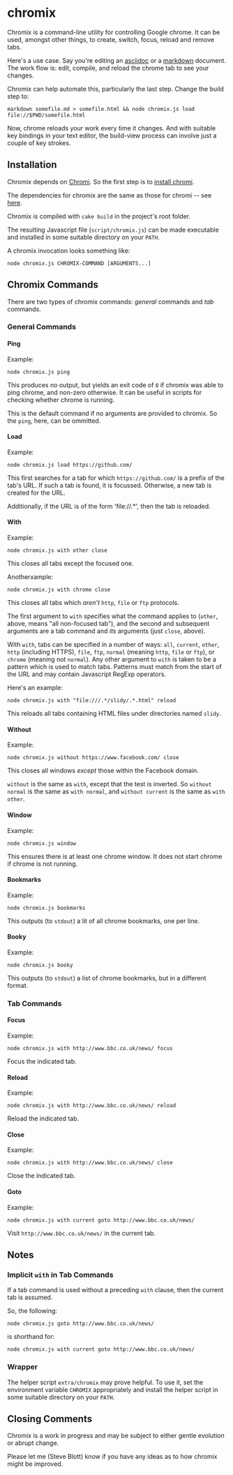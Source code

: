 chromix
=======

Chromix is a command-line utility for controlling Google chrome.  It can be
used, amongst other things, to create, switch, focus, reload and remove tabs.

Here's a use case.  Say you're editing an
[asciidoc](http://www.methods.co.nz/asciidoc/userguide.html) or a
[markdown](http://daringfireball.net/projects/markdown/) document.  The work
flow is: edit, compile, and reload the chrome tab to see your changes.

Chromix can help automate this, particularly the last step.  Change the build step to:
```
markdown somefile.md > somefile.html && node chromix.js load file://$PWD/somefile.html
```
Now, chrome reloads your work every time it changes.  And with suitable key
bindings in your text editor, the build-view process can involve just a couple
of key strokes.

Installation
------------

Chromix depends on [Chromi](https://github.com/smblott-github/chromi).  So the
first step is to [install
chromi](https://github.com/smblott-github/chromi#installation).

The dependencies for chromix are the same as those for chromi -- see
[here](https://github.com/smblott-github/chromi#dependencies).

Chromix is compiled with `cake build` in the project's root folder.

The resulting Javascript file (`script/chromix.js`) can be made executable and
installed in some suitable directory on your `PATH`.

A chromix invocation looks something like:
```
node chromix.js CHROMIX-COMMAND [ARGUMENTS...]
```

Chromix Commands
----------------

There are two types of chromix commands: *general* commands and *tab* commands.

### General Commands

#### Ping

Example:
```
node chromix.js ping
```
This produces no output, but yields an exit code of `0` if chromix was able to
ping chrome, and non-zero otherwise.  It can be useful in scripts for checking
whether chrome is running.

This is the default command if no arguments are provided to chromix.  So the
`ping`, here, can be ommitted.

#### Load

Example:
```
node chromix.js load https://github.com/
```
This first searches for a tab for which `https://github.com/` is a prefix of
the tab's URL.  If such a tab is found, it is focussed.  Otherwise, a new tab
is created for the URL.

Additionally, if the URL is of the form 'file://.*', then the tab is
reloaded.

#### With

Example:
```
node chromix.js with other close
```
This closes all tabs except the focused one.

Anotherxample:
```
node chromix.js with chrome close
```
This closes all tabs which *aren't* `http`, `file` or `ftp` protocols.

The first argument to `with` specifies what the command applies to (`other`,
above,  means "all non-focused tab"), and the second and subsequent arguments are a tab
command and *its* arguments (just `close`, above).

With `with`, tabs can be specified in a number of ways: `all`, `current`,
`other`, `http` (including HTTPS), `file`, `ftp`, `normal` (meaning `http`,
`file` or `ftp`), or `chrome` (meaning not `normal`).  Any other argument to
`with` is taken to be a pattern which is used to match tabs.  Patterns must
match from the start of the URL and may contain Javascript RegExp operators.

Here's an example:
```
node chromix.js with "file:///.*/slidy/.*.html" reload
```
This reloads all tabs containing HTML files under directories named `slidy`.

#### Without

Example:
```
node chromix.js without https://www.facebook.com/ close
```
This closes all windows *except* those within the Facebook domain.

`without` is the same as `with`, except that the test is inverted.  So
`without normal` is the same as `with normal`, and `without current` is the
same as `with other`.

#### Window

Example:
```
node chromix.js window
```
This ensures there is at least one chrome window.  It does not start chrome if chrome is not running.

#### Bookmarks

Example:
```
node chromix.js bookmarks
```
This outputs (to `stdout`) a lit of all chrome bookmarks, one per line.

#### Booky

Example:
```
node chromix.js booky
```
This outputs (to `stdout`) a list of chrome bookmarks, but in a different format.

### Tab Commands

#### Focus

Example:
```
node chromix.js with http://www.bbc.co.uk/news/ focus
```
Focus the indicated tab.

#### Reload

Example:
```
node chromix.js with http://www.bbc.co.uk/news/ reload
```
Reload the indicated tab.

#### Close

Example:
```
node chromix.js with http://www.bbc.co.uk/news/ close
```
Close the indicated tab.

#### Goto

Example:
```
node chromix.js with current goto http://www.bbc.co.uk/news/
```
Visit `http://www.bbc.co.uk/news/` in the current tab.

Notes
-----

### Implicit `with` in Tab Commands

If a tab command is used without a preceding `with` clause, then the current tab is assumed.

So, the following:
```
node chromix.js goto http://www.bbc.co.uk/news/
```
is shorthand for:
```
node chromix.js with current goto http://www.bbc.co.uk/news/
```

### Wrapper

The helper script `extra/chromix` may prove helpful.  To use it, set the
environment variable `CHROMIX` appropriately and install the helper script in
some suitable directory on your `PATH`.

Closing Comments
----------------

Chromix is a work in progress and may be subject to either gentle evolution or
abrupt change.

Please let me (Steve Blott) know if you have any ideas as to how chromix might
be improved.

